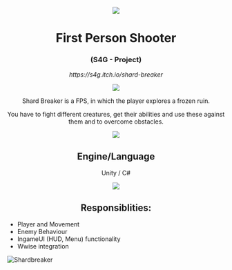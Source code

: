 <p align="center"><img src=https://user-images.githubusercontent.com/100194436/156015124-519ac6dc-ce41-410c-9c79-9e1cad5b19ae.png></p>

<!--<h1 align="center"> Shardbreaker</h1> -->
<h1 align="center">First Person Shooter</h1>
<h3 align="center">(S4G - Project)</h3>
<p align="center"><i>https://s4g.itch.io/shard-breaker</i></p>   
<p align="center"><img src=https://user-images.githubusercontent.com/100194436/156015247-c63ef33c-499c-4f47-b5a7-2b68f892b720.png></p>

<!--<p align="center">2nd S4G - Project</p> -->
<p align="center" >Shard Breaker is a FPS, in which the player explores a frozen ruin.</p>
<p align="center" >You have to fight different creatures, get their abilities and use these against them and to overcome obstacles.</p>

<p align="center"><img src=https://user-images.githubusercontent.com/100194436/156015247-c63ef33c-499c-4f47-b5a7-2b68f892b720.png></p>
<h2 align="center">Engine/Language</h2>
<p align="center">Unity / C#</p>
<p align="center"><img src=https://user-images.githubusercontent.com/100194436/156015247-c63ef33c-499c-4f47-b5a7-2b68f892b720.png></p>

<h2 align="center"> Responsiblities: </h2>

- Player and Movement
- Enemy Behaviour
- IngameUI (HUD, Menu) functionality
- Wwise integration

![Shardbreaker](https://img.itch.zone/aW1hZ2UvMTE1NjQ4Mi82ODExNzk1LmpwZw==/original/uP8Q5D.jpg)

